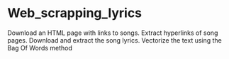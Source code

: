 # Web_scrapping_lyrics
Download an HTML page with links to songs. Extract hyperlinks of song pages. Download and extract the song lyrics. Vectorize the text using the Bag Of Words method

